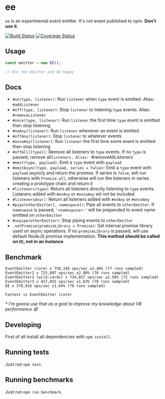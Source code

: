 # ee

`ee` is an experimental event emitter. It's not event published to npm. __Don't use it__.

[![Build Status](https://travis-ci.org/talyssonoc/ee.svg?branch=master)](https://travis-ci.org/talyssonoc/ee) [![Coverage Status](https://coveralls.io/repos/github/talyssonoc/ee/badge.svg?branch=master)](https://coveralls.io/github/talyssonoc/ee?branch=master)

## Usage

```js
const emitter = new EE();

// Use the emitter and be happy
```

## Docs

- `#on(type, listener)`: Run `listener` when `type` event is emitted. Alias: `#addListener`
- `#off(type, listener)`: Stop `listener` to listening `type` events. Alias: `#removeListener`
- `#once(type, listener)`: Run `listener` the first time `type` event is emitted then stop listening
- `#onAny(listener)`: Run `listener` whenever an event is emitted
- `#offAny(listener)`: Stop `listener` to whatever events
- `#onceAny(listener)`: Run `listener` the first time some event is emitted then stop listening
- `#offAll([type])`: Remove all listeners to `type` events. If no `type` is passed, remove all`listeners. Alias: `#removeAllListeners`
- `#emit(type, payload)`: Emit a `type` event with `payload`
- `#emitAsync(type, payload, series = false)`: Emit a `type` event with `payload` asyncly and return the promise. If series is `false`, will run listeners with `Promise.all`, otherwise will run the listeners in series creating a prototype chain and return it
- `#listeners(type)`: Return all listeners directly listening to `type` events. Listeners added with `#onAny` or `#onceAny` wil not be included
- `#listenersAny()`: Return all listeners added with `#onAny` or `#onceAny`
- `#pipe(otherEmitter[, namespace])`: Pipe all events to `otherEmitter`. If `namespace` is passed, `'<namespace>:'` will be prepended to event name emitted on `otherEmitter`
- `#unpipe(otherEmitter)`: Stop piping events to `otherEmitter`
- `.setPromise(promiseLibrary = Promise)`: Set internal promise library used on async operations. If no `promiseLibrary` is passed, will use default NodeJS promise implementation. __This method should be called on `EE`, not in an instance__

## Benchmark

```
EventEmitter (core) x 758,245 ops/sec ±2.46% (77 runs sampled)
EventEmitter2 x 723,897 ops/sec ±2.80% (78 runs sampled)
EventEmitter2 (wild-cards) x 734,017 ops/sec ±2.50% (72 runs sampled)
EventEmitter3 x 417,032 ops/sec ±1.63% (78 runs sampled)
EE x 378,016 ops/sec ±1.64% (76 runs sampled)

Fastest is EventEmitter (core)
```

_* I'm gonna use that as a goal to improve my knowledge about V8 performance :smile:_

## Developing

First of all install all dependencies with `npm install`.

## Running tests

Just run `npm test`.

## Running benchmarks

Just run `npm run benchmark`.